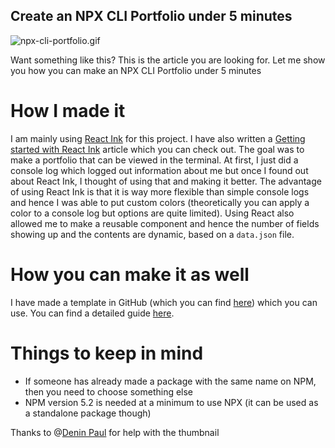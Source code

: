 ## Create an NPX CLI Portfolio under 5 minutes

![npx-cli-portfolio.gif](https://cdn.hashnode.com/res/hashnode/image/upload/v1632121300335/gd5ezLkxf.gif)

Want something like this? This is the article you are looking for. Let me show you how you can make an NPX CLI Portfolio under 5 minutes

# How I made it
I am mainly using [React Ink](https://github.com/vadimdemedes/ink) for this project. I have also written a [Getting started with React Ink](https://blog.anishde.dev/getting-started-with-react-ink) article which you can check out. The goal was to make a portfolio that can be viewed in the terminal. At first, I just did a console log which logged out information about me but once I found out about React Ink, I thought of using that and making it better. The advantage of using React Ink is that it is way more flexible than simple console logs and hence I was able to put custom colors (theoretically you can apply a color to a console log but options are quite limited). Using React also allowed me to make a reusable component and hence the number of fields showing up and the contents are dynamic, based on a `data.json` file.

# How you can make it as well
I have made a template in GitHub (which you can find [here](https://github.com/AnishDe12020/cli-portfolio-template)) which you can use. You can find a detailed guide [here](https://github.com/AnishDe12020/cli-portfolio-template#how-to-use-this-template).

# Things to keep in mind
- If someone has already made a package with the same name on NPM, then you need to choose something else
- NPM version 5.2 is needed at a minimum to use NPX (it can be used as a standalone package though)

Thanks to @[Denin Paul](@deninpaul) for help with the thumbnail